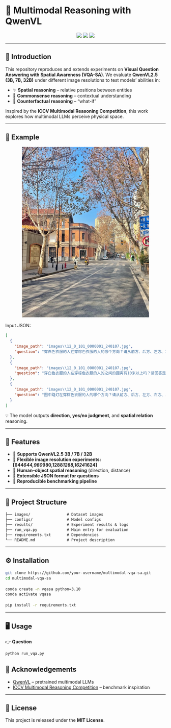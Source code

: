 # 🌌 Multimodal Reasoning with QwenVL

<p align="center">  
  <img src="https://img.shields.io/badge/Model-QwenVL-blueviolet?style=for-the-badge"/>  
  <img src="https://img.shields.io/badge/Task-VQA--SA-green?style=for-the-badge"/>  
  <img src="https://img.shields.io/badge/Competition-ICCV%20Multimodal%20Reasoning-orange?style=for-the-badge"/>  
</p>  

---

## 📖 Introduction

This repository reproduces and extends experiments on **Visual Question Answering with Spatial Awareness (VQA-SA)**.
We evaluate **QwenVL2.5 (3B, 7B, 32B)** under different image resolutions to test models’ abilities in:

- ✨ **Spatial reasoning** – relative positions between entities  
- 🧠 **Commonsense reasoning** – contextual understanding  
- 🔮 **Counterfactual reasoning** – “what-if”

Inspired by the **ICCV Multimodal Reasoning Competition**, this work explores how multimodal LLMs perceive physical space.

---

## 🎯 Example

<p align="center">  
  <img src="images/12_0_101_0000001_240107.jpg" width="400"/>  
</p>  

Input JSON:

```json
[
  {
    "image_path": "images\\12_0_101_0000001_240107.jpg",
    "question": "穿白色衣服的人在穿棕色衣服的人的哪个方向？请从前方、后方、左方、右方、上方、下方、左前方、右前方、左后方、右后方中选择"
  },
  {
    "image_path": "images\\12_0_101_0000001_240107.jpg",
    "question": "穿白色衣服的人在穿棕色衣服的人的之间的距离有10米以上吗？请回答是或否"
  },
  {
    "image_path": "images\\12_0_101_0000001_240107.jpg",
    "question": "图中路灯在穿棕色衣服的人的哪个方向？请从前方、后方、左方、右方、上方、下方、左前方、右前方、左后方、右后方中选择"
  }
]
```

💡 The model outputs **direction**, **yes/no judgment**, and **spatial relation** reasoning.

---

## 🚀 Features

* 🔹 **Supports QwenVL2.5 3B / 7B / 32B**
* 🔹 **Flexible image resolution experiments:[644*644,980*980,1288*1288,1624*1624]**
* 🔹 **Human–object spatial reasoning** (direction, distance)
* 🔹 **Extensible JSON format for questions**
* 🔹 **Reproducible benchmarking pipeline**

---

## 📂 Project Structure

```
├── images/                # Dataset images
├── configs/               # Model configs
├── results/               # Experiment results & logs
├── run_vqa.py             # Main entry for evaluation
├── requirements.txt       # Dependencies
└── README.md              # Project description
```

---

## ⚙️ Installation

```bash
git clone https://github.com/your-username/multimodal-vqa-sa.git
cd multimodal-vqa-sa

conda create -n vqasa python=3.10
conda activate vqasa

pip install -r requirements.txt
```

---

## 🖥️ Usage

👉 **Question**

```bash
python run_vqa.py
```


## 🌟 Acknowledgements

* [QwenVL](https://github.com/QwenLM/Qwen2.5-VL) – pretrained multimodal LLMs
* [ICCV Multimodal Reasoning Competition](https://lens4mllms.github.io/mars2-workshop-iccv2025/) – benchmark inspiration

---

## 📜 License

This project is released under the **MIT License**.

